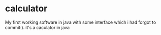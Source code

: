 # calculator
My first working software in java with some interface which i had forgot to commit:)..it's a caculator in java 

